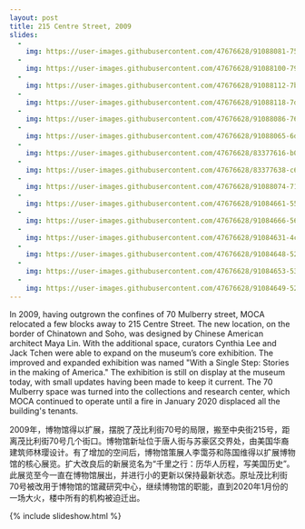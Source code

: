```yaml
---
layout: post
title: 215 Centre Street, 2009
slides: 
  -
    img: https://user-images.githubusercontent.com/47676628/91088081-759fc100-e61f-11ea-95c5-de7e50a059af.jpg
  -
    img: https://user-images.githubusercontent.com/47676628/91088100-79334800-e61f-11ea-9864-237bd532eccb.jpg
  -
    img: https://user-images.githubusercontent.com/47676628/91088112-7b95a200-e61f-11ea-9a53-86614446a23c.jpg
  -
    img: https://user-images.githubusercontent.com/47676628/91088118-7d5f6580-e61f-11ea-9edb-1bc2e781b895.jpg
  -
    img: https://user-images.githubusercontent.com/47676628/91088086-76d0ee00-e61f-11ea-8eed-24183d4d92e3.jpg
  -
    img: https://user-images.githubusercontent.com/47676628/91088065-6de01c80-e61f-11ea-9172-51c4933be114.jpg
  -
    img: https://user-images.githubusercontent.com/47676628/83377616-b0230480-a408-11ea-850a-50599e50c664.jpg
  -
    img: https://user-images.githubusercontent.com/47676628/83377638-c630c500-a408-11ea-9a82-bef0a7c060ca.jpg
  -
    img: https://user-images.githubusercontent.com/47676628/91088074-7173a380-e61f-11ea-9499-93beb8c9ebcc.jpg
  -
    img: https://user-images.githubusercontent.com/47676628/91084661-55b9ce80-e61a-11ea-8d73-8b50218caaf1.JPG
  -
    img: https://user-images.githubusercontent.com/47676628/91084666-56eafb80-e61a-11ea-9c7d-6c8a03740a7c.JPG
  -
    img: https://user-images.githubusercontent.com/47676628/91084631-4c306680-e61a-11ea-8ef3-ebed71a9f026.jpg
  -
    img: https://user-images.githubusercontent.com/47676628/91084648-52264780-e61a-11ea-9086-90f269b72bbf.JPG
  -
    img: https://user-images.githubusercontent.com/47676628/91084653-53f00b00-e61a-11ea-918a-5a2dee942667.JPG
  -
    img: https://user-images.githubusercontent.com/47676628/91084649-52bede00-e61a-11ea-96f5-13a3e56d192c.JPG
---
```


In 2009, having outgrown the confines of 70 Mulberry street, MOCA relocated a few blocks away to 215 Centre Street. The new location, on the border of Chinatown and Soho, was designed by Chinese American architect Maya Lin. With the additional space, curators Cynthia Lee and Jack Tchen were able to expand on the museum’s core exhibition.  The improved and expanded exhibition was named "With a Single Step: Stories in the making of America." The exhibition is still on display at the museum today, with small updates having been made to keep it current. The 70 Mulberry space was turned into the collections and research center, which MOCA continued to operate until a fire in January 2020 displaced all the building's tenants.  

2009年，博物馆得以扩展，摆脱了茂比利街70号的局限，搬至中央街215号，距离茂比利街70号几个街口。博物馆新址位于唐人街与苏豪区交界处，由美国华裔建筑师林璎设计。有了增加的空间后，博物馆策展人李霭芬和陈国维得以扩展博物馆的核心展览。扩大改良后的新展览名为“千里之行：历华人历程，写美国历史”。此展览至今一直在博物馆展出，并进行小的更新以保持最新状态。原址茂比利街70号被改用于博物馆的馆藏研究中心，继续博物馆的职能，直到2020年1月份的一场大火，楼中所有的机构被迫迁出。

{% include slideshow.html %}
